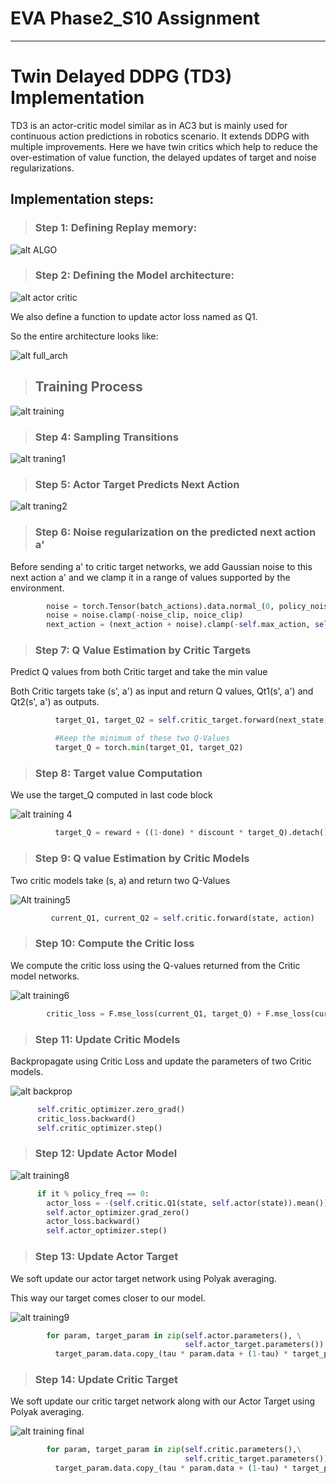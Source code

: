# EVA Phase2_S10 Assignment
***

# Twin Delayed DDPG (TD3) Implementation

TD3 is an actor-critic model similar as in AC3 but is mainly used for continuous action predictions in robotics scenario. It extends DDPG with multiple improvements. Here we have twin critics which help to reduce the over-estimation of value function, the delayed updates of target and noise regularizations.

## Implementation steps:

> ### Step 1: Defining Replay memory:

![alt ALGO](https://i.imgur.com/l6IoD3h.png)

> ### Step 2: Defining the Model architecture:

![alt actor critic](https://i.imgur.com/TI8naMe.png)

We also define a function to update actor loss named as Q1.

So the entire architecture looks like:

![alt full_arch](https://i.imgur.com/40dicZM.png)


> ## Training Process

![alt training](https://i.imgur.com/XchSvHL.png)

> ### Step 4: Sampling Transitions

![alt traning1](https://i.imgur.com/Nd5IdSl.png)


> ### Step 5: Actor Target Predicts Next Action 

![alt traning2](https://i.imgur.com/YN9fWkf.png)

> ### Step 6: Noise regularization on the predicted next action a'

Before sending a' to critic target networks, we add Gaussian noise to this next action a' and we clamp it in a range of values supported by the environment.

```python
        noise = torch.Tensor(batch_actions).data.normal_(0, policy_noise).to(device)
        noise = noise.clamp(-noise_clip, noice_clip)
        next_action = (next_action + noise).clamp(-self.max_action, self.max_action)
```



> ### Step 7: Q Value Estimation by Critic Targets

Predict Q values from both Critic target and take the min value

Both Critic targets take (s', a') as input and return Q values, Qt1(s', a') and Qt2(s', a') as outputs. 

```python
          target_Q1, target_Q2 = self.critic_target.forward(next_state, next_action)

          #Keep the minimum of these two Q-Values
          target_Q = torch.min(target_Q1, target_Q2)
```

> ### Step 8: Target value Computation

We use the target_Q computed in last code block


![alt training 4](https://i.imgur.com/1D9SRsQ.png)



```python
		  target_Q = reward + ((1-done) * discount * target_Q).detach()
```


> ### Step 9: Q value Estimation by Critic Models

Two critic models take (s, a) and return two Q-Values

![Alt training5](https://i.imgur.com/oa129cc.png)

```python
		 current_Q1, current_Q2 = self.critic.forward(state, action)
```


> ### Step 10: Compute the Critic loss 

We compute the critic loss using the Q-values returned from the Critic model networks.

![alt training6](https://i.imgur.com/hmhAElA.png)

```python
        critic_loss = F.mse_loss(current_Q1, target_Q) + F.mse_loss(current_Q2, target_Q)
```



> ### Step 11: Update Critic Models

Backpropagate using Critic Loss and update the parameters of two Critic models.

![alt backprop](https://i.imgur.com/MtNQqjV.png)



```python
      self.critic_optimizer.zero_grad()
      critic_loss.backward()
      self.critic_optimizer.step()
```



> ### Step 12: Update Actor Model

![alt training8](https://i.imgur.com/KV9YnPx.png)


```python
      if it % policy_freq == 0:
        actor_loss = -(self.critic.Q1(state, self.actor(state)).mean())
        self.actor_optimizer.grad_zero()
        actor_loss.backward()
        self.actor_optimizer.step()
```

> ### Step 13: Update Actor Target

We soft update our actor target network using Polyak averaging. 

This way our target comes closer to our model. 

![alt training9](https://i.imgur.com/akToYxM.png)

```python
        for param, target_param in zip(self.actor.parameters(), \
                                       self.actor_target.parameters()):
          target_param.data.copy_(tau * param.data + (1-tau) * target_param.data)

```





> ### Step 14: Update Critic Target 

We soft update our critic target network along with our Actor Target using Polyak averaging.

![alt training final](https://i.imgur.com/fvX9eZK.png)

```python
        for param, target_param in zip(self.critic.parameters(),\
                                       self.critic_target.parameters()):
          target_param.data.copy_(tau * param.data + (1-tau) * target_param.data)
```

